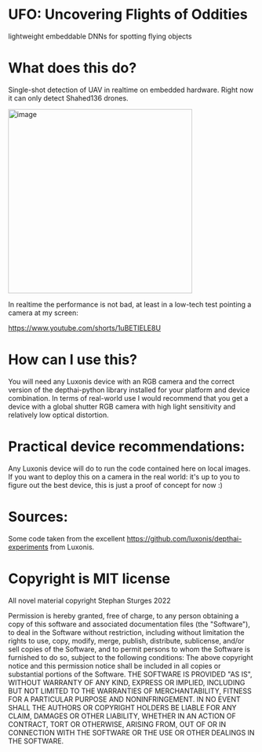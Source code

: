 # UFO: Uncovering Flights of Oddities
lightweight embeddable DNNs for spotting flying objects

# What does this do? 

Single-shot detection of UAV in realtime on embedded hardware. 
Right now it can only detect Shahed136 drones.

<img width="375" alt="image" src="https://user-images.githubusercontent.com/20320678/213455153-5ae4b535-980d-417d-aa6b-a9b462071b1b.png">

In realtime the performance is not bad, at least in a low-tech test pointing a camera at my screen:

https://www.youtube.com/shorts/1uBETIELE8U

# How can I use this?

You will need any Luxonis device with an RGB camera and the correct version of the depthai-python library installed for your platform and device combination. In terms of real-world use I would recommend that you get a device with a global shutter RGB camera with high light sensitivity and relatively low optical distortion.

# Practical device recommendations:

Any Luxonis device will do to run the code contained here on local images. If you want to deploy this on a camera in the real world: it's up to you to figure out the best device, this is just a proof of concept for now :) 


# Sources:
Some code taken from the excellent https://github.com/luxonis/depthai-experiments from Luxonis.


# Copyright is MIT license
All novel material copyright Stephan Sturges 2022

Permission is hereby granted, free of charge, to any person obtaining a copy of this software and associated documentation files (the "Software"), to deal in the Software without restriction, including without limitation the rights to use, copy, modify, merge, publish, distribute, sublicense, and/or sell copies of the Software, and to permit persons to whom the Software is furnished to do so, subject to the following conditions:
The above copyright notice and this permission notice shall be included in all copies or substantial portions of the Software.
THE SOFTWARE IS PROVIDED "AS IS", WITHOUT WARRANTY OF ANY KIND, EXPRESS OR IMPLIED, INCLUDING BUT NOT LIMITED TO THE WARRANTIES OF MERCHANTABILITY, FITNESS FOR A PARTICULAR PURPOSE AND NONINFRINGEMENT. IN NO EVENT SHALL THE AUTHORS OR COPYRIGHT HOLDERS BE LIABLE FOR ANY CLAIM, DAMAGES OR OTHER LIABILITY, WHETHER IN AN ACTION OF CONTRACT, TORT OR OTHERWISE, ARISING FROM, OUT OF OR IN CONNECTION WITH THE SOFTWARE OR THE USE OR OTHER DEALINGS IN THE SOFTWARE.
